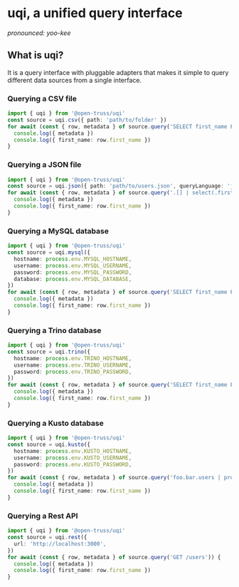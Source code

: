 # uqi, a unified query interface

_pronounced: yoo-kee_

## What is uqi?

It is a query interface with pluggable adapters that makes it simple to query different data sources from a single interface.

### Querying a CSV file

```typescript
import { uqi } from '@open-truss/uqi'
const source = uqi.csv({ path: 'path/to/folder' })
for await (const { row, metadata } of source.query('SELECT first_name FROM users.csv')) {
  console.log({ metadata })
  console.log({ first_name: row.first_name })
}
```

### Querying a JSON file

```typescript
import { uqi } from '@open-truss/uqi'
const source = uqi.json({ path: 'path/to/users.json', queryLanguage: 'jq' })
for await (const { row, metadata } of source.query('.[] | select(.first_name | startswith("J")) | .first_name')) {
  console.log({ metadata })
  console.log({ first_name: row.first_name })
}
```

### Querying a MySQL database

```typescript
import { uqi } from '@open-truss/uqi'
const source = uqi.mysql({
  hostname: process.env.MYSQL_HOSTNAME,
  username: process.env.MYSQL_USERNAME,
  password: process.env.MYSQL_PASSWORD,
  database: process.env.MYSQL_DATABASE,
})
for await (const { row, metadata } of source.query('SELECT first_name FROM users')) {
  console.log({ metadata })
  console.log({ first_name: row.first_name })
}
```

### Querying a Trino database

```typescript
import { uqi } from '@open-truss/uqi'
const source = uqi.trino({
  hostname: process.env.TRINO_HOSTNAME,
  username: process.env.TRINO_USERNAME,
  password: process.env.TRINO_PASSWORD,
})
for await (const { row, metadata } of source.query('SELECT first_name FROM foo.bar.users')) {
  console.log({ metadata })
  console.log({ first_name: row.first_name })
}
```

### Querying a Kusto database

```typescript
import { uqi } from '@open-truss/uqi'
const source = uqi.kusto({
  hostname: process.env.KUSTO_HOSTNAME,
  username: process.env.KUSTO_USERNAME,
  password: process.env.KUSTO_PASSWORD,
})
for await (const { row, metadata } of source.query('foo.bar.users | project first_name')) {
  console.log({ metadata })
  console.log({ first_name: row.first_name })
}
```

### Querying a Rest API

```typescript
import { uqi } from '@open-truss/uqi'
const source = uqi.rest({
  url: 'http://localhost:3000',
})
for await (const { row, metadata } of source.query('GET /users')) {
  console.log({ metadata })
  console.log({ first_name: row.first_name })
}
```
